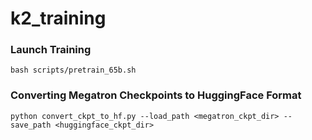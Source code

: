 # k2_training

### Launch Training
```
bash scripts/pretrain_65b.sh
```

### Converting Megatron Checkpoints to HuggingFace Format
```
python convert_ckpt_to_hf.py --load_path <megatron_ckpt_dir> --save_path <huggingface_ckpt_dir>
```